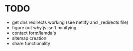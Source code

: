# TODO
- get dns redirects working (see netlify and _redirects file)
- figure out why js isn't minifying
- contact form/lamda's
- sitemap creation
- share functionality
